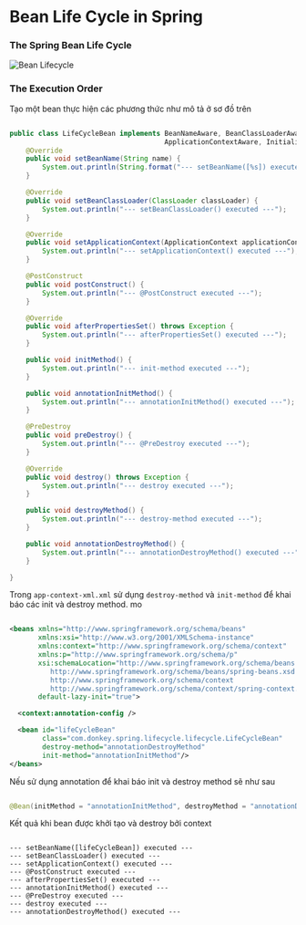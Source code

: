 # Bean Life Cycle in Spring

### The Spring Bean Life Cycle

![Bean Lifecycle](https://github.com/dtanh275/spring-guide/blob/master/images/bean-lifecycle.png)

### The Execution Order
Tạo một bean thực hiện các phương thức như mô tả ở sơ đồ trên

```java

public class LifeCycleBean implements BeanNameAware, BeanClassLoaderAware,
                                      ApplicationContextAware, InitializingBean, DisposableBean {
    @Override
    public void setBeanName(String name) {
        System.out.println(String.format("--- setBeanName([%s]) executed ---", name));
    }

    @Override
    public void setBeanClassLoader(ClassLoader classLoader) {
        System.out.println("--- setBeanClassLoader() executed ---");
    }

    @Override
    public void setApplicationContext(ApplicationContext applicationContext) throws BeansException {
        System.out.println("--- setApplicationContext() executed ---");
    }

    @PostConstruct
    public void postConstruct() {
        System.out.println("--- @PostConstruct executed ---");
    }

    @Override
    public void afterPropertiesSet() throws Exception {
        System.out.println("--- afterPropertiesSet() executed ---");
    }

    public void initMethod() {
        System.out.println("--- init-method executed ---");
    }

    public void annotationInitMethod() {
        System.out.println("--- annotationInitMethod() executed ---");
    }

    @PreDestroy
    public void preDestroy() {
        System.out.println("--- @PreDestroy executed ---");
    }

    @Override
    public void destroy() throws Exception {
        System.out.println("--- destroy executed ---");
    }

    public void destroyMethod() {
        System.out.println("--- destroy-method executed ---");
    }

    public void annotationDestroyMethod() {
        System.out.println("--- annotationDestroyMethod() executed ---");
    }

}

```

Trong `app-context-xml.xml` sử dụng `destroy-method` và `init-method` để khai báo các init và destroy method. mo

```xml

<beans xmlns="http://www.springframework.org/schema/beans"
       xmlns:xsi="http://www.w3.org/2001/XMLSchema-instance"
       xmlns:context="http://www.springframework.org/schema/context"
       xmlns:p="http://www.springframework.org/schema/p"
       xsi:schemaLocation="http://www.springframework.org/schema/beans
          http://www.springframework.org/schema/beans/spring-beans.xsd
          http://www.springframework.org/schema/context
          http://www.springframework.org/schema/context/spring-context.xsd"
       default-lazy-init="true">

  <context:annotation-config />

  <bean id="lifeCycleBean"
        class="com.donkey.spring.lifecycle.lifecycle.LifeCycleBean"
        destroy-method="annotationDestroyMethod"
        init-method="annotationInitMethod"/>
</beans>

```

Nếu sử dụng annotation để khai báo init và destroy method sẽ như sau

```java

@Bean(initMethod = "annotationInitMethod", destroyMethod = "annotationDestroyMethod")

```

Kết quả khi bean được khởi tạo và destroy bởi context

```

--- setBeanName([lifeCycleBean]) executed ---
--- setBeanClassLoader() executed ---
--- setApplicationContext() executed ---
--- @PostConstruct executed ---
--- afterPropertiesSet() executed ---
--- annotationInitMethod() executed ---
--- @PreDestroy executed ---
--- destroy executed ---
--- annotationDestroyMethod() executed ---

```
